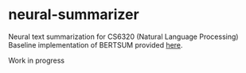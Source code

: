 # neural-summarizer
Neural text summarization for CS6320 (Natural Language Processing)
Baseline implementation of BERTSUM provided
[here](https://github.com/nlpyang/BertSum).

Work in progress
